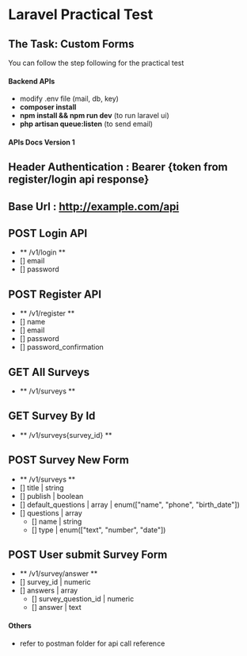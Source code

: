 # Laravel Practical Test

## The Task: Custom Forms

You can follow the step following for the practical test

#### Backend APIs
- modify .env file (mail, db, key)
- **composer install**
- **npm install && npm run dev** (to run laravel ui)
- **php artisan queue:listen** (to send email)


#### APIs Docs Version 1

## Header Authentication : Bearer {token from register/login api response}
## Base Url : http://example.com/api

## POST Login API
- ** /v1/login **
- [] email
- [] password

## POST Register API
- ** /v1/register **
- [] name
- [] email
- [] password
- [] password_confirmation

## GET All Surveys
- ** /v1/surveys **

## GET Survey By Id
- ** /v1/surveys{survey_id} **

## POST Survey New Form
- ** /v1/surveys **
- [] title | string
- [] publish | boolean
- [] default_questions | array | enum(["name", "phone", "birth_date"])
- [] questions | array
    - [] name | string
    - [] type | enum(["text", "number", "date"])

## POST User submit Survey Form
- ** /v1/survey/answer **
- [] survey_id | numeric
- [] answers | array
    - [] survey_question_id | numeric
    - [] answer | text


#### Others
- refer to postman folder for api call reference
